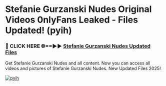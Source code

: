# Stefanie Gurzanski Nudes Original Videos 0nlyFans Leaked - Files Updated! (pyih)

<h3>🔴 CLICK HERE 🌐==►► <a href="https://tinyurl.com/4seja8ks" rel="nofollow">Stefanie Gurzanski Nudes Updated Files</a></h3>

Get Stefanie Gurzanski Nudes and all content. Now you can access all videos and pictures of Stefanie Gurzanski Nudes. New Updated Files 2025!

[![pyih](https://i.imgur.com/EWjZXRe.gif)](https://tinyurl.com/4seja8ks)
